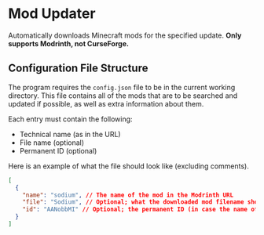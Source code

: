 # Mod Updater

Automatically downloads Minecraft mods for the specified update. **Only supports Modrinth, not CurseForge.**

## Configuration File Structure

The program requires the `config.json` file to be in the current working directory.
This file contains all of the mods that are to be searched and updated if possible, as well as extra information about them.

Each entry must contain the following:

- Technical name (as in the URL)
- File name (optional)
- Permanent ID (optional)

Here is an example of what the file should look like (excluding comments).

```json
[
  {
    "name": "sodium", // The name of the mod in the Modrinth URL
    "file": "Sodium", // Optional; what the downloaded mod filename should be
    "id": "AANobbMI" // Optional; the permanent ID (in case the name of the mod ever changes)
  }
]
```
